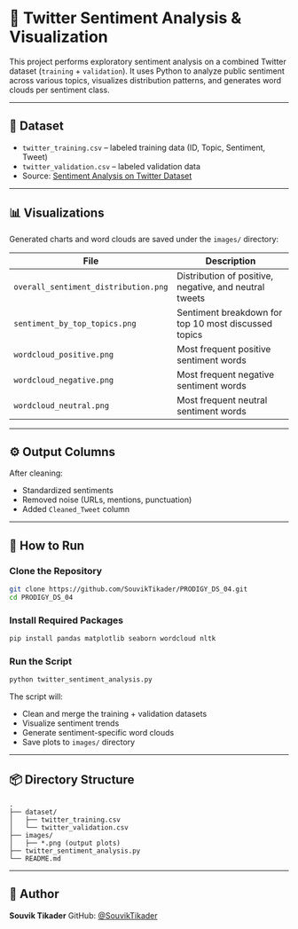 
# 💬 Twitter Sentiment Analysis & Visualization

This project performs exploratory sentiment analysis on a combined Twitter dataset (`training` + `validation`). It uses Python to analyze public sentiment across various topics, visualizes distribution patterns, and generates word clouds per sentiment class.

---

## 📁 Dataset

- `twitter_training.csv` – labeled training data (ID, Topic, Sentiment, Tweet)
- `twitter_validation.csv` – labeled validation data
- Source: [Sentiment Analysis on Twitter Dataset ](https://www.kaggle.com/datasets/jp797498e/twitter-entity-sentiment-analysis)

---

## 📊 Visualizations

Generated charts and word clouds are saved under the `images/` directory:

| File | Description |
|------|-------------|
| `overall_sentiment_distribution.png` | Distribution of positive, negative, and neutral tweets |
| `sentiment_by_top_topics.png` | Sentiment breakdown for top 10 most discussed topics |
| `wordcloud_positive.png` | Most frequent positive sentiment words |
| `wordcloud_negative.png` | Most frequent negative sentiment words |
| `wordcloud_neutral.png`  | Most frequent neutral sentiment words |

---

## ⚙️ Output Columns

After cleaning:
- Standardized sentiments
- Removed noise (URLs, mentions, punctuation)
- Added `Cleaned_Tweet` column

---

## 🚀 How to Run

### Clone the Repository

```bash
git clone https://github.com/SouvikTikader/PRODIGY_DS_04.git
cd PRODIGY_DS_04
```

### Install Required Packages

```bash
pip install pandas matplotlib seaborn wordcloud nltk
```

### Run the Script

```bash
python twitter_sentiment_analysis.py
```

The script will:

* Clean and merge the training + validation datasets
* Visualize sentiment trends
* Generate sentiment-specific word clouds
* Save plots to `images/` directory

---

## 📦 Directory Structure

```
.
├── dataset/
│   ├── twitter_training.csv
│   └── twitter_validation.csv
├── images/
│   ├── *.png (output plots)
├── twitter_sentiment_analysis.py
└── README.md
```

---

## 📧 Author

**Souvik Tikader**
GitHub: [@SouvikTikader](https://github.com/SouvikTikader)
